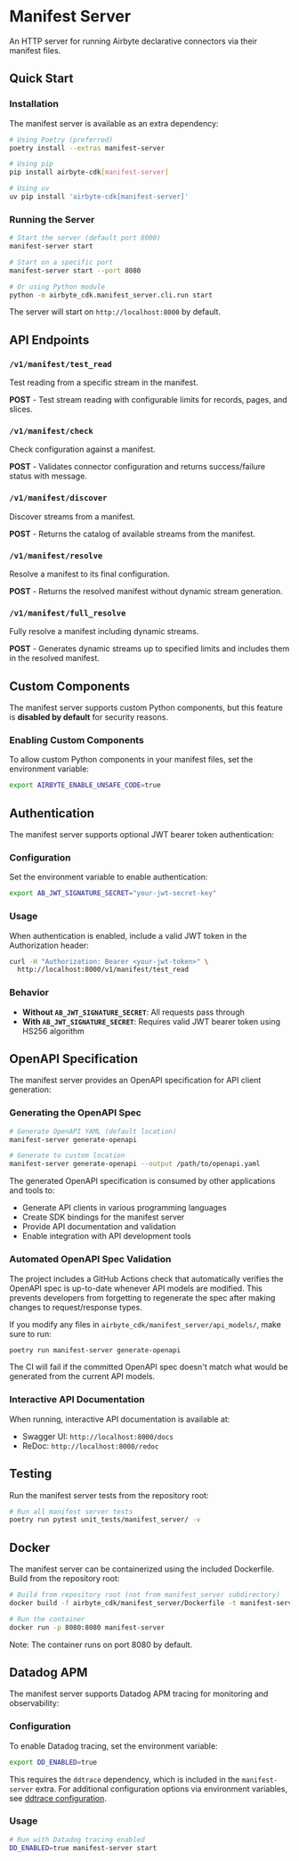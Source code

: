 # Manifest Server

An HTTP server for running Airbyte declarative connectors via their manifest files.

## Quick Start

### Installation

The manifest server is available as an extra dependency:

```bash
# Using Poetry (preferred)
poetry install --extras manifest-server

# Using pip
pip install airbyte-cdk[manifest-server]

# Using uv
uv pip install 'airbyte-cdk[manifest-server]'
```

### Running the Server

```bash
# Start the server (default port 8000)
manifest-server start

# Start on a specific port
manifest-server start --port 8080

# Or using Python module
python -m airbyte_cdk.manifest_server.cli.run start
```

The server will start on `http://localhost:8000` by default.

## API Endpoints

### `/v1/manifest/test_read`

Test reading from a specific stream in the manifest.

**POST** - Test stream reading with configurable limits for records, pages, and slices.

### `/v1/manifest/check`

Check configuration against a manifest.

**POST** - Validates connector configuration and returns success/failure status with message.

### `/v1/manifest/discover`

Discover streams from a manifest.

**POST** - Returns the catalog of available streams from the manifest.

### `/v1/manifest/resolve`

Resolve a manifest to its final configuration.

**POST** - Returns the resolved manifest without dynamic stream generation.

### `/v1/manifest/full_resolve`

Fully resolve a manifest including dynamic streams.

**POST** - Generates dynamic streams up to specified limits and includes them in the resolved manifest.

## Custom Components

The manifest server supports custom Python components, but this feature is **disabled by default** for security reasons.

### Enabling Custom Components

To allow custom Python components in your manifest files, set the environment variable:

```bash
export AIRBYTE_ENABLE_UNSAFE_CODE=true
```

## Authentication

The manifest server supports optional JWT bearer token authentication:

### Configuration

Set the environment variable to enable authentication:

```bash
export AB_JWT_SIGNATURE_SECRET="your-jwt-secret-key"
```

### Usage

When authentication is enabled, include a valid JWT token in the Authorization header:

```bash
curl -H "Authorization: Bearer <your-jwt-token>" \
  http://localhost:8000/v1/manifest/test_read
```

### Behavior

- **Without `AB_JWT_SIGNATURE_SECRET`**: All requests pass through
- **With `AB_JWT_SIGNATURE_SECRET`**: Requires valid JWT bearer token using HS256 algorithm

## OpenAPI Specification

The manifest server provides an OpenAPI specification for API client generation:

### Generating the OpenAPI Spec

```bash
# Generate OpenAPI YAML (default location)
manifest-server generate-openapi

# Generate to custom location
manifest-server generate-openapi --output /path/to/openapi.yaml
```

The generated OpenAPI specification is consumed by other applications and tools to:

- Generate API clients in various programming languages
- Create SDK bindings for the manifest server
- Provide API documentation and validation
- Enable integration with API development tools

### Automated OpenAPI Spec Validation

The project includes a GitHub Actions check that automatically verifies the OpenAPI spec is up-to-date whenever API models are modified. This prevents developers from forgetting to regenerate the spec after making changes to request/response types.

If you modify any files in `airbyte_cdk/manifest_server/api_models/`, make sure to run:

```bash
poetry run manifest-server generate-openapi
```

The CI will fail if the committed OpenAPI spec doesn't match what would be generated from the current API models.

### Interactive API Documentation

When running, interactive API documentation is available at:

- Swagger UI: `http://localhost:8000/docs`
- ReDoc: `http://localhost:8000/redoc`

## Testing

Run the manifest server tests from the repository root:

```bash
# Run all manifest server tests
poetry run pytest unit_tests/manifest_server/ -v
```

## Docker

The manifest server can be containerized using the included Dockerfile. Build from the repository root:

```bash
# Build from repository root (not from manifest_server subdirectory)
docker build -f airbyte_cdk/manifest_server/Dockerfile -t manifest-server .

# Run the container
docker run -p 8080:8080 manifest-server
```

Note: The container runs on port 8080 by default.

## Datadog APM

The manifest server supports Datadog APM tracing for monitoring and observability:

### Configuration

To enable Datadog tracing, set the environment variable:

```bash
export DD_ENABLED=true
```

This requires the `ddtrace` dependency, which is included in the `manifest-server` extra. For additional configuration options via environment variables, see [ddtrace configuration](https://ddtrace.readthedocs.io/en/stable/configuration.html).

### Usage

```bash
# Run with Datadog tracing enabled
DD_ENABLED=true manifest-server start
```

